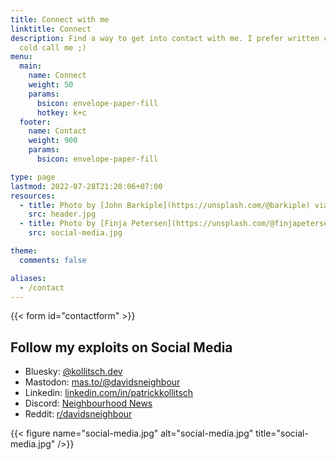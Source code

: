 ```yaml
---
title: Connect with me
linktitle: Connect
description: Find a way to get into contact with me. I prefer written contact before you
  cold call me ;)
menu:
  main:
    name: Connect
    weight: 50
    params:
      bsicon: envelope-paper-fill
      hotkey: k+c
  footer:
    name: Contact
    weight: 900
    params:
      bsicon: envelope-paper-fill

type: page
lastmod: 2022-07-28T21:20:06+07:00
resources:
  - title: Photo by [John Barkiple](https://unsplash.com/@barkiple) via [Unsplash](https://unsplash.com/)
    src: header.jpg
  - title: Photo by [Finja Petersen](https://unsplash.com/@finjapetersen) via [Unsplash](https://unsplash.com/)
    src: social-media.jpg

theme:
  comments: false

aliases:
  - /contact
---
```


{{< form id="contactform" >}}

## Follow my exploits on Social Media

* Bluesky: [@kollitsch.dev](https://bsky.app/profile/kollitsch.dev)
* Mastodon: [mas.to/@davidsneighbour](https://mas.to/@davidsneighbour)
* Linkedin: [linkedin.com/in/patrickkollitsch](https://www.linkedin.com/in/patrickkollitsch)
* Discord: [Neighbourhood News](https://discord.gg/Jw4J6hNAyu)
* Reddit: [r/davidsneighbour](https://www.reddit.com/r/davidsneighbour/)

{{< figure name="social-media.jpg" alt="social-media.jpg" title="social-media.jpg" />}}
